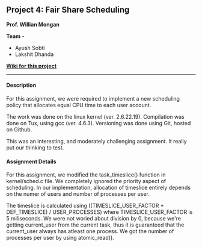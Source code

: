 ## Project 4: Fair Share Scheduling ##

**Prof. Willian Mongan**

**Team** - 
* Ayush Sobti  
* Lakshit Dhanda

[**Wiki for this project**](https://github.com/xbonez/CS-370/wiki/Project-4)

-----
#### Description ####

For this assignment, we were required  to implement a new scheduling policy that allocates equal CPU time to each user account.

The work was done on the linux kernel (ver. 2.6.22.19). 
Compilation was done on Tux, using gcc (ver. 4.6.3).
Versioning was done using Git, hosted on Github.

This was an interesting, and moderately challenging assignment. It really put our thinking to test.

#### Assignment Details ####

For this assignment, we modified the task_timeslice() function in kernel/sched.c file. We completely ignored the priority aspect of scheduling. In our implementation, allocation of timeslice entirely depends on the numer of users and number of processes per user.

The timeslice is calculated using ((TIMESLICE_USER_FACTOR * DEF_TIMESLICE) / USER_PROCESSES) where TIMESLICE_USER_FACTOR is 5 miliseconds.  We were not woried about division by 0, because we're getting current_user from the current task, thus it is guaranteed that the current_user always has atleast one process. We got the number of processes per user by using atomic_read().
